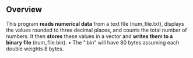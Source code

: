 ## Overview
 This program **reads numerical data** from a text file (num_file.txt), displays the values rounded to three decimal places, and counts the total number of numbers. It then **stores** these values in a vector and **writes them to a binary file** (num_file.bin).
 • The ".bin" will have 80 bytes assuming each double weights 8 bytes.
